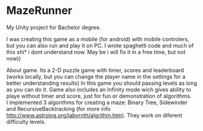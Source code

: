 # MazeRunner
My Unity project for Bachelor degree.

I was creating this game as a mobile (for android) with mobile controlers, but you can also run and play it on PC. I wrote spaghetti code and much of this shi* i dont understand now. May be i will fix it in a free time, but not now))

About game.
Its a 2-D puzzle game with timer, scores and leaderboard (works locally, but you can change the player name in the settings for a better understanding results)
In this game you should passing levels as long as you can do it. Game also includes an Infinity mode wich gives ability to playe without timer and score, just for fun or demonstration of algorithms.  
I implemented 3 algorithms for creating a maze: Binary Tree, Sidewinder and RecursiveBacktracking (for more info http://www.astrolog.org/labyrnth/algrithm.htm). They work on diferent difficulty levels. 

